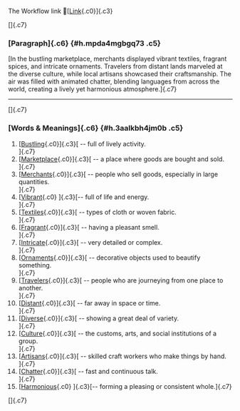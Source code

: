 The Workflow link
👏[[Link](https://www.google.com/url?q=http://www.google.com&sa=D&source=editors&ust=1757947519674764&usg=AOvVaw0N0wG7sdXWxES8Q7HUupd6){.c0}]{.c3}

[]{.c7}

### [Paragraph]{.c6} {#h.mpda4mgbgq73 .c5}

[In the bustling marketplace, merchants displayed vibrant textiles,
fragrant spices, and intricate ornaments. Travelers from distant lands
marveled at the diverse culture, while local artisans showcased their
craftsmanship. The air was filled with animated chatter, blending
languages from across the world, creating a lively yet harmonious
atmosphere.]{.c7}

------------------------------------------------------------------------

[]{.c7}

### [Words & Meanings]{.c6} {#h.3aalkbh4jm0b .c5}

1.  [[Bustling](https://www.google.com/url?q=http://www.google.com&sa=D&source=editors&ust=1757947519675458&usg=AOvVaw0AanMM1yZBV3OXF0Hg4BTw){.c0}]{.c3}[ --
    full of lively activity.\
    ]{.c7}
2.  [[Marketplace](https://www.google.com/url?q=http://www.google.com&sa=D&source=editors&ust=1757947519675594&usg=AOvVaw0tAkvtZEl6eUUsmeCTxeWA){.c0}]{.c3}[ --
    a place where goods are bought and sold.\
    ]{.c7}
3.  [[Merchants](https://www.google.com/url?q=http://www.google.com&sa=D&source=editors&ust=1757947519675714&usg=AOvVaw3AUIkqiWvs3HU0sboZwnDU){.c0}]{.c3}[ --
    people who sell goods, especially in large quantities.\
    ]{.c7}
4.  [[Vibrant](https://www.google.com/url?q=http://www.google.com&sa=D&source=editors&ust=1757947519675838&usg=AOvVaw1Ad91hW7eLExC9W9TgME_e){.c0}
    ]{.c3}[-- full of life and energy.\
    ]{.c7}
5.  [[Textiles](https://www.google.com/url?q=http://www.google.com&sa=D&source=editors&ust=1757947519675936&usg=AOvVaw03IfmJeIWUEyyXgqkBp0oS){.c0}]{.c3}[ --
    types of cloth or woven fabric.\
    ]{.c7}
6.  [[Fragrant](https://www.google.com/url?q=http://www.google.com&sa=D&source=editors&ust=1757947519676043&usg=AOvVaw3u8NbIvPDLd9R6PIOC1g_S){.c0}]{.c3}[ --
    having a pleasant smell.\
    ]{.c7}
7.  [[Intricate](https://www.google.com/url?q=http://www.google.com&sa=D&source=editors&ust=1757947519676140&usg=AOvVaw0pWo7QplsDS3sOpkwO87nP){.c0}]{.c3}[ --
    very detailed or complex.\
    ]{.c7}
8.  [[Ornaments](https://www.google.com/url?q=http://www.google.com&sa=D&source=editors&ust=1757947519676236&usg=AOvVaw08ymHx-yI81KmmD0UC3N8u){.c0}]{.c3}[ --
    decorative objects used to beautify something.\
    ]{.c7}
9.  [[Travelers](https://www.google.com/url?q=http://www.google.com&sa=D&source=editors&ust=1757947519676357&usg=AOvVaw1v7b_xq8goIKsBesdmkvOx){.c0}]{.c3}[ --
    people who are journeying from one place to another.\
    ]{.c7}
10. [[Distant](https://www.google.com/url?q=http://www.google.com&sa=D&source=editors&ust=1757947519676481&usg=AOvVaw34iTjacu5cOOfdsKL4v-9V){.c0}]{.c3}[ --
    far away in space or time.\
    ]{.c7}
11. [[Diverse](https://www.google.com/url?q=http://www.google.com&sa=D&source=editors&ust=1757947519676586&usg=AOvVaw2w1qSDK20Rmla_V7-odAwB){.c0}]{.c3}[ --
    showing a great deal of variety.\
    ]{.c7}
12. [[Culture](https://www.google.com/url?q=http://www.google.com&sa=D&source=editors&ust=1757947519676688&usg=AOvVaw2eYv5hFG-cm3bHsfuQm2hx){.c0}]{.c3}[ --
    the customs, arts, and social institutions of a group.\
    ]{.c7}
13. [[Artisans](https://www.google.com/url?q=http://www.google.com&sa=D&source=editors&ust=1757947519676813&usg=AOvVaw2jBGEvKqmooqjK2P0BpP-9){.c0}]{.c3}[ --
    skilled craft workers who make things by hand.\
    ]{.c7}
14. [[Chatter](https://www.google.com/url?q=http://www.google.com&sa=D&source=editors&ust=1757947519676966&usg=AOvVaw24Go1ZS5NrpiNQfxsVEX0p){.c0}]{.c3}[ --
    fast and continuous talk.\
    ]{.c7}
15. [[Harmonious](https://www.google.com/url?q=http://www.google.com&sa=D&source=editors&ust=1757947519677095&usg=AOvVaw3Dwm8yBOp-gV6VgbT_rQPb){.c0}
    ]{.c3}[-- forming a pleasing or consistent whole.]{.c7}

[]{.c7}
